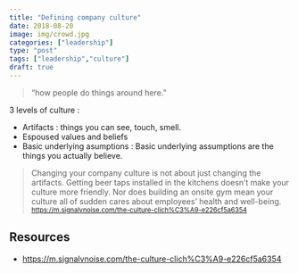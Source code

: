 ```yaml
---
title: "Defining company culture"
date: 2018-08-20
image: img/crowd.jpg
categories: ["leadership"]
type: "post"
tags: ["leadership","culture"]
draft: true
---
```


> “how people do things around here.”

3 levels of culture : 
- Artifacts : things you can see, touch, smell.
- Espoused values and beliefs 
- Basic underlying asumptions :  Basic underlying assumptions are the things you actually believe.

> Changing your company culture is not about just changing the artifacts. Getting beer taps installed in the kitchens doesn’t make your culture more friendly. Nor does building an onsite gym mean your culture all of sudden cares about employees’ health and well-being. 
> <small>https://m.signalvnoise.com/the-culture-clich%C3%A9-e226cf5a6354</small>


## Resources
- https://m.signalvnoise.com/the-culture-clich%C3%A9-e226cf5a6354